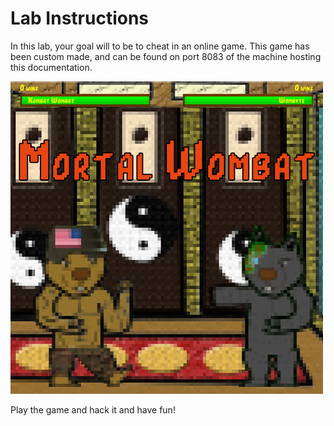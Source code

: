 # Lab Instructions
In this lab, your goal will to be to cheat in an online game. This game has been custom made, and can be found on port 8083 of the machine hosting this documentation.

![MW Thumbnail](./images/thumbnail.png)

Play the game and hack it and have fun!